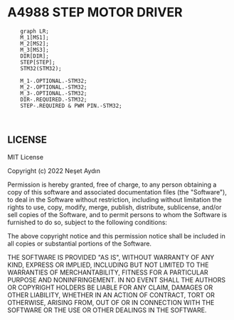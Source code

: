 # A4988 STEP MOTOR DRIVER
```mermaid
    graph LR;
    M_1[MS1];
    M_2[MS2];
    M_3[MS3];
    DIR[DIR];
    STEP[STEP];
    STM32(STM32);

    M_1-.OPTIONAL.-STM32;
    M_2-.OPTIONAL.-STM32;
    M_3-.OPTIONAL.-STM32;
    DIR-.REQUIRED.-STM32;
    STEP-.REQUIRED & PWM PIN.-STM32;
    


```
## LICENSE
MIT License

Copyright (c) 2022 Neşet Aydın

Permission is hereby granted, free of charge, to any person obtaining a copy
of this software and associated documentation files (the "Software"), to deal
in the Software without restriction, including without limitation the rights
to use, copy, modify, merge, publish, distribute, sublicense, and/or sell
copies of the Software, and to permit persons to whom the Software is
furnished to do so, subject to the following conditions:

The above copyright notice and this permission notice shall be included in all
copies or substantial portions of the Software.

THE SOFTWARE IS PROVIDED "AS IS", WITHOUT WARRANTY OF ANY KIND, EXPRESS OR
IMPLIED, INCLUDING BUT NOT LIMITED TO THE WARRANTIES OF MERCHANTABILITY,
FITNESS FOR A PARTICULAR PURPOSE AND NONINFRINGEMENT. IN NO EVENT SHALL THE
AUTHORS OR COPYRIGHT HOLDERS BE LIABLE FOR ANY CLAIM, DAMAGES OR OTHER
LIABILITY, WHETHER IN AN ACTION OF CONTRACT, TORT OR OTHERWISE, ARISING FROM,
OUT OF OR IN CONNECTION WITH THE SOFTWARE OR THE USE OR OTHER DEALINGS IN THE
SOFTWARE.